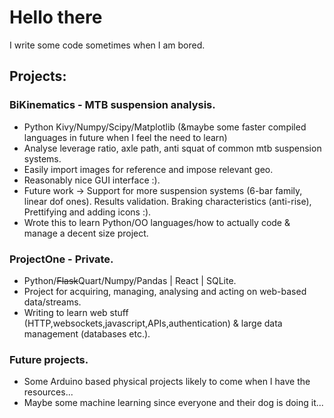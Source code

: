 # Hello there 
I write some code sometimes when I am bored.

## Projects:

### BiKinematics - MTB suspension analysis.
- Python Kivy/Numpy/Scipy/Matplotlib (&maybe some faster compiled languages in future when I feel the need to learn)
- Analyse leverage ratio, axle path, anti squat of common mtb suspension systems.
- Easily import images for reference and impose relevant geo.
- Reasonably nice GUI interface :).
- Future work -> Support for more suspension systems (6-bar family, linear dof ones). Results validation. Braking characteristics (anti-rise), Prettifying and adding icons :).
- Wrote this to learn Python/OO languages/how to actually code & manage a decent size project.

### ProjectOne - Private.
- Python/~~Flask~~Quart/Numpy/Pandas | React | SQLite.
- Project for acquiring, managing, analysing and acting on web-based data/streams.
- Writing to learn web stuff (HTTP,websockets,javascript,APIs,authentication) & large data management (databases etc.).

### Future projects.
- Some Arduino based physical projects likely to come when I have the resources...
- Maybe some machine learning since everyone and their dog is doing it...
